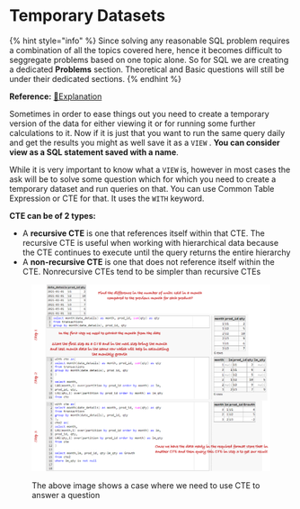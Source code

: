 # Temporary Datasets

{% hint style="info" %}
Since solving any reasonable SQL problem requires a combination of all the topics covered here, hence it becomes difficult to seggregate problems based on one topic alone. So for SQL we are creating a dedicated **Problems** section. Theoretical and Basic questions will still be under their dedicated sections.
{% endhint %}

**Reference:** [📖Explanation](https://www.red-gate.com/simple-talk/databases/sql-server/t-sql-programming-sql-server/sql-server-cte-basics/)

Sometimes in order to ease things out you need to create a temporary version of the data for either viewing it or for running some further calculations to it. Now if it is just that you want to run the same query daily and get the results you might as well save it as a `VIEW` . **You can consider view as a SQL statement saved with a name**.

While it is very important to know what a `VIEW` is, however in most cases the ask will be to solve some question which for which you need to create a temporary dataset and run queries on that. You can use Common Table Expression or CTE for that. It uses the `WITH` keyword.

**CTE can be of 2 types:**

* A **recursive CTE** is one that references itself within that CTE. The recursive CTE is useful when working with hierarchical data because the CTE continues to execute until the query returns the entire hierarchy
* A **non-recursive CTE** is one that does not reference itself within the CTE. Nonrecursive CTEs tend to be simpler than recursive CTEs

<figure><img src="../.gitbook/assets/image4 (1).png" alt=""><figcaption><p>The above image shows a case where we need to use CTE to answer a question</p></figcaption></figure>
